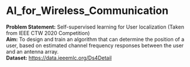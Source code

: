 # AI_for_Wireless_Communication
**Problem Statement:** Self-supervised learning for User localization (Taken from IEEE CTW 2020 Competition)  
**Aim:** To design and train an algorithm that can determine the position of a user, based on estimated channel frequency responses between the user and an antenna array.  
**Dataset:** https://data.ieeemlc.org/Ds4Detail
